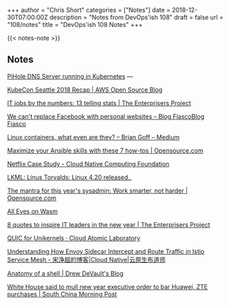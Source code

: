 +++
author = "Chris Short"
categories = ["Notes"]
date = 2018-12-30T07:00:00Z
description = "Notes from DevOps'ish 108"
draft = false
url = "108/notes"
title = "DevOps'ish 108 Notes"
+++

{{< notes-note >}}

## Notes

[PiHole DNS Server running in Kubernetes](https://medium.com/@cminion/pihole-dns-server-running-in-kubernetes-holiday-project-part-1-b0e3d01657f5) — 

[KubeCon Seattle 2018 Recap | AWS Open Source Blog](https://aws.amazon.com/blogs/opensource/kubecon-seattle-2018-recap/)

[IT jobs by the numbers: 13 telling stats | The Enterprisers Project](https://enterprisersproject.com/article/2018/12/it-jobs-numbers-13-telling-stats)

[We can't replace Facebook with personal websites – Blog FiascoBlog Fiasco](https://funnelfiasco.com/blog/2018/12/28/we-cant-replace-facebook-with-personal-websites/)

[Linux containers, what even are they? – Brian Goff – Medium](https://medium.com/@cpuguy83/linux-containers-what-even-are-they-5cf4e8db38c6)

[Maximize your Ansible skills with these 7 how-tos | Opensource.com](https://opensource.com/article/18/12/best-ansible-articles)

[Netflix Case Study - Cloud Native Computing Foundation](https://www.cncf.io/netflix-case-study/)

[LKML: Linus Torvalds: Linux 4.20 released..](https://lkml.org/lkml/2018/12/23/187)

[The mantra for this year's sysadmin: Work smarter, not harder | Opensource.com](https://opensource.com/article/18/12/best-of-sysadmin)

[All Eyes on Wasm](http://shortdiv.com/posts/all-eyes-on-wasm/)

[8 quotes to inspire IT leaders in the new year | The Enterprisers Project](https://enterprisersproject.com/article/2018/12/quotes-inspire-it-leaders-new-year)

[QUIC for Unikernels · Cloud Atomic Laboratory](https://www.cloudatomiclab.com/quic-unikernels/)

[Understanding How Envoy Sidecar Intercept and Route Traffic in Istio Service Mesh - 宋净超的博客|Cloud Native|云原生布道师](https://jimmysong.io/posts/understanding-how-envoy-sidecar-intercept-and-route-traffic-in-istio-service-mesh/)

[Anatomy of a shell | Drew DeVault's Blog](https://drewdevault.com/2018/12/28/Anatomy-of-a-shell.html)

[White House said to mull new year executive order to bar Huawei, ZTE purchases | South China Morning Post](https://www.scmp.com/tech/big-tech/article/2179641/white-house-said-mull-new-year-executive-order-bar-huawei-zte)
